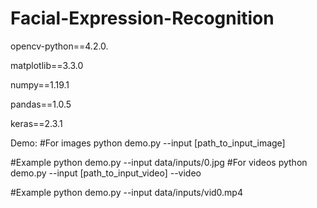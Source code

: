 # Facial-Expression-Recognition

  opencv-python==4.2.0.
  
  matplotlib==3.3.0
  
  numpy==1.19.1
  
  pandas==1.0.5
  
  keras==2.3.1
  

Demo:
 #For images 
 python demo.py --input [path_to_input_image]
 
 #Example
 python demo.py --input data/inputs/0.jpg 
 #For videos
 python demo.py --input [path_to_input_video] --video 
 
 #Example
 python demo.py --input data/inputs/vid0.mp4 
